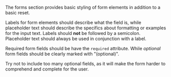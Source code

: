 The forms section provides basic styling of form elements in addition to a basic reset.

Labels for form elements should describe what the field is, while placeholder text should describe the specifics about formatting or examples for the input text. Labels should **not** be followed by a semicolon. Placeholder text should always be used in conjunction with a label.

Required form fields should be have the `required` attribute. While *optional* form fields should be clearly marked with "(optional)".

Try not to include too many optional fields, as it will make the form harder to comprehend and complete for the user.
